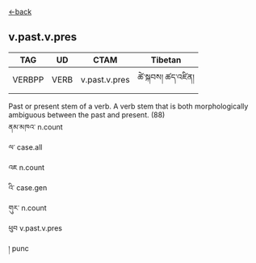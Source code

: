 [<-back](en/pos/postag_features/postag_features.md)

## v.past.v.pres</br>

|   TAG    | UD | CTAM | Tibetan |
| -------- | ------- | ---- | ---- |
| VERBPP | VERB  | v.past.v.pres | ཚེ་སྐབས། ཚད་འཛིན།


Past or present stem of a verb. A verb stem that is both morphologically ambiguous
between the past and present.
(88)</br>
ནམ་མཁའ་ n.count</br>
ལ་ case.all</br>
འཇ n.count</br>
འི་ case.gen</br>
གུར་ n.count</br>
ཕུབ v.past.v.pres</br>
། punc